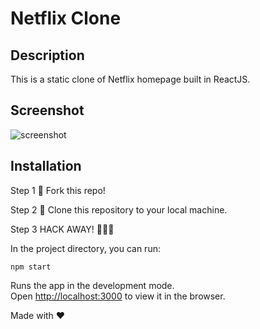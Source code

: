 # Netflix Clone

## Description

This is a static clone of Netflix homepage built in ReactJS.


## Screenshot

![screenshot](https://user-images.githubusercontent.com/4997491/99920358-f66a7800-2d48-11eb-8e20-a1b619f35ccd.JPG)

## Installation

Step 1
🍴 Fork this repo!

Step 2
👯 Clone this repository to your local machine.

Step 3
HACK AWAY! 🔨🔨🔨

In the project directory, you can run:

`npm start`

Runs the app in the development mode.<br />
Open [http://localhost:3000](http://localhost:3000) to view it in the browser.

Made with ❤
